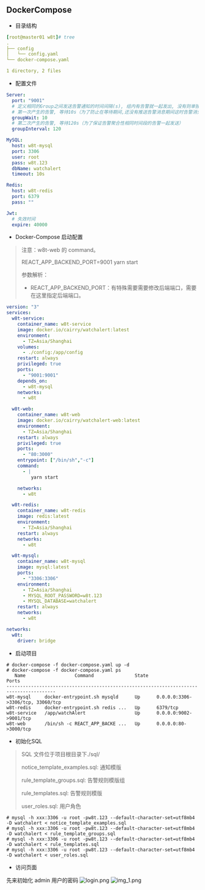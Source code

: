 ## DockerCompose

- 目录结构
```yaml
[root@master01 w8t]# tree
.
├── config
│   └── config.yaml
└── docker-compose.yaml

1 directory, 2 files
```
- 配置文件
```yaml
Server:
  port: "9001"
  # 定义相同的Group之间发送告警通知的时间间隔(s), 组内有告警就一起发出, 没有则单独发出.
  # 第一次产生的告警, 等待10s（为了防止在等待期间,还没有推送告警消息期间这时告警消失了触发了恢复消息）
  groupWait: 10
  # 第二次产生的告警, 等待120s（为了保证告警聚合性相同时间段的告警一起发送）
  groupInterval: 120

MySQL:
  host: w8t-mysql
  port: 3306
  user: root
  pass: w8t.123
  dbName: watchalert
  timeout: 10s

Redis:
  host: w8t-redis
  port: 6379
  pass: ""

Jwt:
  # 失效时间
  expire: 40000
```
- Docker-Compose 启动配置
> 注意：w8t-web 的 command。
>
> REACT_APP_BACKEND_PORT=9001 yarn start
>
> 参数解析：
>
> - REACT_APP_BACKEND_PORT：有特殊需要需要修改后端端口，需要在这里指定后端端口。
```yaml
version: "3"
services:
  w8t-service:
    container_name: w8t-service
    image: docker.io/cairry/watchalert:latest
    environment:
      - TZ=Asia/Shanghai
    volumes:
      - ./config:/app/config
    restart: always
    privileged: true
    ports:
      - "9001:9001"
    depends_on:
      - w8t-mysql
    networks:
      - w8t

  w8t-web:
    container_name: w8t-web
    image: docker.io/cairry/watchalert-web:latest
    environment:
      - TZ=Asia/Shanghai
    restart: always
    privileged: true
    ports:
      - "80:3000"
    entrypoint: ["/bin/sh","-c"]
    command:
      - |
         yarn start

    networks:
      - w8t

  w8t-redis:
    container_name: w8t-redis
    image: redis:latest
    environment:
      - TZ=Asia/Shanghai
    restart: always
    networks:
      - w8t

  w8t-mysql:
    container_name: w8t-mysql
    image: mysql:latest
    ports:
      - "3306:3306"
    environment:
      - TZ=Asia/Shanghai
      - MYSQL_ROOT_PASSWORD=w8t.123
      - MYSQL_DATABASE=watchalert
    restart: always
    networks:
      - w8t

networks:
  w8t:
    driver: bridge
```
- 启动项目
```shell
# docker-compose -f docker-compose.yaml up -d
# docker-compose -f docker-compose.yaml ps
   Name                  Command               State                 Ports              
----------------------------------------------------------------------------------------
w8t-mysql     docker-entrypoint.sh mysqld      Up      0.0.0.0:3306->3306/tcp, 33060/tcp
w8t-redis     docker-entrypoint.sh redis ...   Up      6379/tcp                         
w8t-service   /app/watchAlert                  Up      0.0.0.0:9002->9001/tcp           
w8t-web       /bin/sh -c REACT_APP_BACKE ...   Up      0.0.0.0:80->3000/tcp      
```

- 初始化SQL
> SQL 文件位于项目根目录下./sql/
> 
> notice_template_examples.sql: 通知模版
> 
> rule_template_groups.sql: 告警规则模版组
> 
> rule_templates.sql: 告警规则模版
> 
> user_roles.sql: 用户角色
```shell
# mysql -h xxx:3306 -u root -pw8t.123 --default-character-set=utf8mb4 -D watchalert < notice_template_examples.sql
# mysql -h xxx:3306 -u root -pw8t.123 --default-character-set=utf8mb4 -D watchalert < rule_template_groups.sql
# mysql -h xxx:3306 -u root -pw8t.123 --default-character-set=utf8mb4 -D watchalert < rule_templates.sql
# mysql -h xxx:3306 -u root -pw8t.123 --default-character-set=utf8mb4 -D watchalert < user_roles.sql
```

- 访问页面

先来初始化 admin 用户的密码
![login.png](login.png)
![img_1.png](img_1.png)
